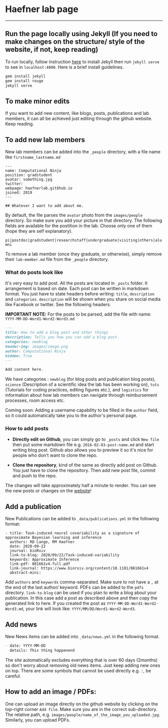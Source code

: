 # Haefner lab page
----------------------

## Run the page locally using Jekyll (If you need to make changes on the structure/ style of the website, if not, keep reading)

To run locally, follow instruction [here](https://jekyllrb.com/) to install Jekyll then run `jekyll serve` to see in `localhost:4000`. Here is a brief install guidelines.

```bash
gem install jekyll
gem install rouge
jekyll serve
```

## To make minor edits

If you want to add new content, like blogs, posts, publications and lab members, it can all be achieved just editing through the github website. Keep reading. 

## To add new lab members

New lab members can be added into the `_people` directory, with a file name like `firstname_lastname.md`

```
---
name: Computational Ninja
position: gradstudent
avatar: something.jpg
twitter: 
webpage: haefnerlab.gitbhub.io
joined: 2019
---

## Whatever I want to add about me.

```
By default, the file parses the `avatar` photo from the `images/people` directory. So make sure you add your picture in that directory. The following fields are available for the postition in the lab. Choose only one of them (hope they are self explanatory).

`pi|postdoc|gradstudent|researchstaff|undergraduate|visiting|others|alumni`

To remove a lab member (once they graduate, or otherwise), simply remove their `lab-member.md` file from the `_people` directory. 

### What do posts look like

It's very easy to add post. All the posts are located in `_posts` folder. It arrangement is based on
date. Each post can be written in markdown format. You just have to state headers before writing: `title`, `description` and `categories`. `description` will be shown when you share on social media like Facebook or twitter. See the following headers:

**IMPORTANT NOTE:** For the posts to be parsed, add the file with name: `YYYY-MM-DD-Word1-Word2-Word3.md`

``` markdown
---
title: How to add a blog post and other things
description: Tells you how you can add a blog post. 
categories: newblog
header-img: images/image.png
author: Computational Ninja
hidden: True
---

Add content here. 
```

We have categories : `newblog` (for blog posts and publication blog posts), `science` (Description of a scientific idea the lab has been working on), `tuts` (Tutorials for coding practices, editing figures etc.), and `logistics` for information about how lab members can navigate through reimbursement processes, room access etc. 

Coming soon: Adding a username capability to be filled in the `author` field, so it could automatically take you to the author's personal page. 

### How to add posts

- **Directly edit on Github**, you can simply go to `_posts` and click `New file` then put some markdown file e.g. `2016-02-03-post-name.md` and start writing blog post. Github also allows you to preview it so it's nice for people who don't want to clone the repo. 

- **Clone the repository**, kind of the same as directly add post on Github. You just have to clone the repository. Then add new post file, commit and push to the repo.

The changes will take approximately half a minute to render. You can see the new posts or changes on the [website](http://haefnerlab.github.io/)!

## Add a publication

New Publications can be added to `_data/publications.yml` in the following format:

```
- title: Task-induced neural covariability as a signature of approximate Bayesian learning and inference
  authors: RD Lange, RM Haefner
  date: 2020-09-22
  journal: bioRxiv
  link-to-blog: 2020/09/22/Task-induced-variability
  keywords: Approximate Inference
  link-pdf: 081661v4.full.pdf
  link-journal: https://www.biorxiv.org/content/10.1101/081661v4
  abstract-mini:
```
Add `authors` and `keywords` comma-separated. Make sure to not have a `,` at the end of the last author/ keyword. PDFs can be added to the `pdfs` directory. `link-to-blog` can be used if you plan to write a blog about your publication. In this case add a post as described above and then copy the generated link to here. If you created the post as `YYYY-MM-DD-Word1-Word2-Word3.md`, your link will look like: `YYYY/MM/DD/Word1-Word2-Word3`.

## Add news

New News items can be added into `_data/news.yml` in the following format.
``` markdown
- date: YYYY-MM-DD
  details: This thing happenend
```
The site automatically excludes everything that is over 60 days (2months) so don't worry about removing old news items. Just keep adding new ones on top. There are some symbols that cannot be used directly e.g. `:`, be careful.

## How to add an image / PDFs:

One can upload an image directly on the github website by clicking on the top-right corner `Add file`. Make sure you are in the correct sub-directory. The relative path, e.g. `images/people/name_of_the_image_you_uploaded.jpg`. Similarly, you can upload PDFs. 

